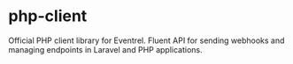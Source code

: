 # php-client
Official PHP client library for Eventrel. Fluent API for sending webhooks and managing endpoints in Laravel and PHP applications.
